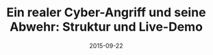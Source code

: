 ---
abstract: ''
authors:
- Thomas Grechenig
- Christian Schanes
date: '2015-09-22'
featured: false
links:
- name: Publik
  url: https://publik.tuwien.ac.at/showentry.php?ID=246600&lang=1
publication_types:
- '0'
publishDate: '2015-09-22'
title: 'Ein realer Cyber-Angriff und seine Abwehr: Struktur und Live-Demo'
url_pdf: ''
---